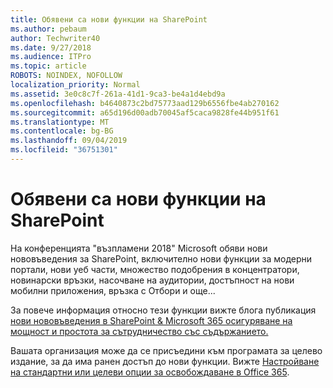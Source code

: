 ```yaml
---
title: Обявени са нови функции на SharePoint
ms.author: pebaum
author: Techwriter40
ms.date: 9/27/2018
ms.audience: ITPro
ms.topic: article
ROBOTS: NOINDEX, NOFOLLOW
localization_priority: Normal
ms.assetid: 3e0c8c7f-261a-41d1-9ca3-be4a1d4ebd9a
ms.openlocfilehash: b4640873c2bd75773aad129b6556fbe4ab270162
ms.sourcegitcommit: a65d196d00adb70045af5caca9828fe44b951f61
ms.translationtype: MT
ms.contentlocale: bg-BG
ms.lasthandoff: 09/04/2019
ms.locfileid: "36751301"
---
```

# <a name="sharepoint-new-features-announced"></a>Обявени са нови функции на SharePoint

На конференцията "възпламени 2018" Microsoft обяви нови нововъведения за SharePoint, включително нови функции за модерни портали, нови уеб части, множество подобрения в концентратори, новинарски връзки, насочване на аудитории, достъпност на нови мобилни приложения, връзка с Отбори и още...
  
За повече информация относно тези функции вижте блога публикация [нови нововъведения в SharePoint &amp; Microsoft 365 осигуряване на мощност и простота за сътрудничество със съдържанието.](https://go.microsoft.com/fwlink/?linkid=2026502)
  
Вашата организация може да се присъедини към програмата за целево издание, за да има ранен достъп до нови функции. Вижте [Настройване на стандартни или целеви опции за освобождаване в Office 365](https://docs.microsoft.com/office365/admin/manage/release-options-in-office-365).
